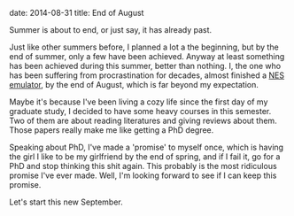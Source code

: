 date: 2014-08-31
title: End of August 

Summer is about to end, or just say, it has already past.

Just like other summers before, I planned a lot a the beginning, but by the end of summer, only a few have been achieved. Anyway at least something has been achieved during this summer, better than nothing. I, the one who has been suffering from procrastination for decades, almost finished a [NES emulator](https://github.com/supermartian/qmnes), by the end of August, which is far beyond my expectation.

Maybe it's because I've been living a cozy life since the first day of my graduate study, I decided to have some heavy courses in this semester. Two of them are about reading literatures and giving reviews about them. Those papers really make me like getting a PhD degree.

Speaking about PhD, I've made a 'promise' to myself once, which is having the girl I like to be my girlfriend by the end of spring, and if I fail it, go for a PhD and stop thinking this shit again. This probably is the most ridiculous promise I've ever made. Well, I'm looking forward to see if I can keep this promise.

Let's start this new September.
